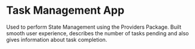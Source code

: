 # Task Management App
 Used to perform State Management using the Providers Package. Built smooth user experience, describes the number of tasks pending and also gives information about task completion.
